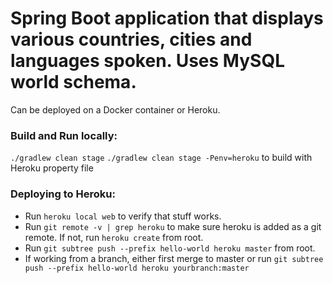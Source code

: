 # Spring Boot application that displays various countries, cities and languages spoken. Uses MySQL world schema.
Can be deployed on a Docker container or Heroku.

### Build and Run locally:
`./gradlew clean stage`
`./gradlew clean stage -Penv=heroku` to build with Heroku property file

### Deploying to Heroku:
   * Run `heroku local web` to verify that stuff works.
   * Run `git remote -v | grep heroku` to make sure heroku is added as a git remote.
     If not, run `heroku create` from root.
   * Run `git subtree push --prefix hello-world heroku master` from root.
   * If working from a branch, either first merge to master or run `git subtree push --prefix hello-world heroku yourbranch:master`

